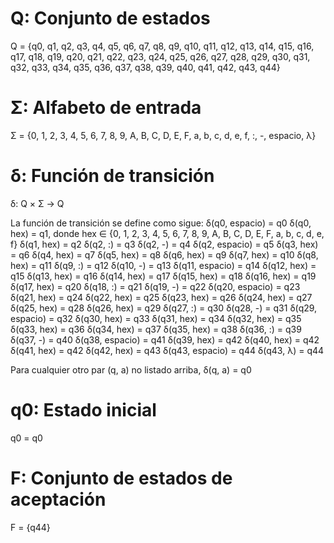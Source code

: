 # Q: Conjunto de estados
Q = {q0, q1, q2, q3, q4, q5, q6, q7, q8, q9, q10, q11, q12, q13, q14, q15, q16, q17, q18, q19, q20, q21, q22, q23, q24, q25, q26, q27, q28, q29, q30, q31, q32, q33, q34, q35, q36, q37, q38, q39, q40, q41, q42, q43, q44}

# Σ: Alfabeto de entrada
Σ = {0, 1, 2, 3, 4, 5, 6, 7, 8, 9, A, B, C, D, E, F, a, b, c, d, e, f, :, -, espacio, λ}

# δ: Función de transición
δ: Q × Σ → Q

La función de transición se define como sigue:
δ(q0, espacio) = q0
δ(q0, hex) = q1, donde hex ∈ {0, 1, 2, 3, 4, 5, 6, 7, 8, 9, A, B, C, D, E, F, a, b, c, d, e, f}
δ(q1, hex) = q2
δ(q2, :) = q3
δ(q2, -) = q4
δ(q2, espacio) = q5
δ(q3, hex) = q6
δ(q4, hex) = q7
δ(q5, hex) = q8
δ(q6, hex) = q9
δ(q7, hex) = q10
δ(q8, hex) = q11
δ(q9, :) = q12
δ(q10, -) = q13
δ(q11, espacio) = q14
δ(q12, hex) = q15
δ(q13, hex) = q16
δ(q14, hex) = q17
δ(q15, hex) = q18
δ(q16, hex) = q19
δ(q17, hex) = q20
δ(q18, :) = q21
δ(q19, -) = q22
δ(q20, espacio) = q23
δ(q21, hex) = q24
δ(q22, hex) = q25
δ(q23, hex) = q26
δ(q24, hex) = q27
δ(q25, hex) = q28
δ(q26, hex) = q29
δ(q27, :) = q30
δ(q28, -) = q31
δ(q29, espacio) = q32
δ(q30, hex) = q33
δ(q31, hex) = q34
δ(q32, hex) = q35
δ(q33, hex) = q36
δ(q34, hex) = q37
δ(q35, hex) = q38
δ(q36, :) = q39
δ(q37, -) = q40
δ(q38, espacio) = q41
δ(q39, hex) = q42
δ(q40, hex) = q42
δ(q41, hex) = q42
δ(q42, hex) = q43
δ(q43, espacio) = q44
δ(q43, λ) = q44

Para cualquier otro par (q, a) no listado arriba, δ(q, a) = q0

# q0: Estado inicial
q0 = q0

# F: Conjunto de estados de aceptación
F = {q44}
